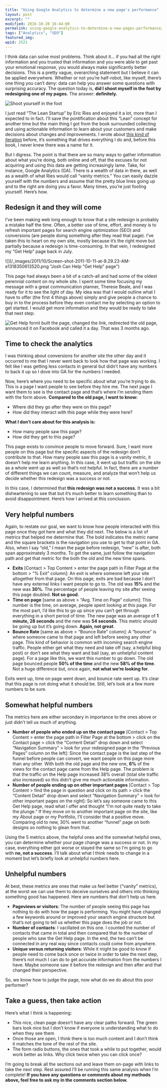 ```yaml
---
title: "Using Google Analytics to determine a new page's performance"
layout: post
excerpt: ""
modified: 2016-10-20 16:44:00
permalink: using-google-analytics-to-determine-a-new-pages-performance/index.html
tags: ["Analytics", "SEO"]
featured_img: 
wpid: 2521
---
```



I think data can solve most problems. Think about it… if you had all the right information and you trusted that information and you were able to get past your emotional response, you would always make significantly better decisions. This is a pretty vague, overarching statement but I believe it can be applied everywhere. Whether or not you’re half-robot, like myself, there’s one thing you can’t deny: data can help you answer some questions with surprising accuracy. The question today is, **did I shoot myself in the foot by redesigning one of my pages.** The answer: **definitely.**

![Shoot yourself in the foot](/_images/2011/10/shoot_in_foot01.jpg "Shoot in the foot")

I just read “The Lean Startup” by Eric Ries and enjoyed it a lot, more than I expected to in fact. I’ll save the pontification about this “Lean” concept for another time but the main thing I got from the book surrounded collecting and using actionable information to learn about your customers and make decisions about changes and improvements. I wrote about [this kind of iteration](/do-it-and-then-do-it-better-an-iterative-mindset/) before, it’s something that drives everything I do and, before this book, I never knew there was a name for it.

But I digress. The point is that there are so many ways to gather information about what you’re doing, both online and off, that the excuses for not acquiring and using this data are getting increasingly lame. Take, for instance, Google Analytics (GA). There is a wealth of data in there, as well as a wealth of what Ries would call “vanity metrics.” You can easily dazzle yourself with the numbers and assume that the pretty blue lines going up and to the right are doing you a favor. Many times, you’re just fooling yourself. Here’s how.

Redesign it and they will come
------------------------------

I’ve been making web long enough to know that a site redesign is probably a mistake half the time. Often, a better use of time, effort, and money is to refresh important pages for search engine optimization (SEO) and conversions (are people doing something after they read that page). I’ve taken this to heart on my own site, mostly because it’s the right move but partially because a redesign is time-consuming. In that vein, I redesigned my “Get Help” page back in July.

![](/_images/2011/10/Screen-shot-2011-10-11-at-9.29.23-AM-e1318350613520.png "Josh Can Help "Get Help" page")

This page had always been a bit of a catch-all and had some of the oldest perennial content on my whole site. I spent some time focusing my message with a great communication planner, Therese Beale, and I was ready for it to see the light of day. My idea was that I would outline what I have to offer (the first 4 things above) simply and give people a chance to buy in to the process before they even contact me by selecting an option to get started. I would get more information and they would be ready to take that next step:

![](/_images/2011/10/Screen-shot-2011-10-11-at-9.35.18-AM-e1318350948768.png "Get Help form")I built the page, changed the link, redirected the old page, announced it on Facebook and called it a day. That was 3 months ago.

Time to check the analytics
---------------------------

I was thinking about conversions for another site the other day and it occurred to me that I never went back to look how that page was working. I felt like I was getting less contacts in general but didn’t have any numbers to back it up so I dove into GA for the numbers I needed.

Now, here’s where you need to be specific about what you’re trying to do. This is a page I want people to see before they hire me. The next page I want them to see is the contact page and that’s where I’m sending them with the form above. **Compared to the old page, I want to know:**

- Where did they go after they were on this page?
- How did they interact with this page while they were here?

**What I don’t care about for this analysis is:**

- How many people saw this page?
- How did they get to this page?

This page exists to convince people to move forward. Sure, I want more people on this page but the specific aspects of the redesign don’t contribute to that. How many people saw this page is a vanity metric, it doesn’t help me learn anything. In this case, it went up but traffic on the site as a whole went up as well so that’s not helpful. In fact, there are a number of different things we can count, measure, and analyze that won’t help us decide whether this redesign was a success or not.

In this case, I determined that **this redesign was not a success.** It was a bit disheartening to see that but it’s much better to learn something than to avoid disappointment. Here’s how I arrived at this conclusion.

Very helpful numbers
--------------------

Again, to restate our goal, we want to know how people interacted with this page once they got here and what they did next. The below is a list of metrics that helped me determine that. The bold indicates the metric name and the square brackets is the navigation you use to get to that point in GA. Also, when I say “old,” I mean the page before redesign, “new” is after, both span approximately 3 months. To get the same, just follow the navigation path and get that metric for the both the old and the new time spans.

- **Exits** \[Contact &gt; Top Content &gt; enter the page path in Filter Page at the bottom &gt; “% Exit” column\]: An exit is where someone left your site altogether from that page. On this page, exits are bad because I don’t have any external links I want people to go to. The old was **15%** and the new was **30%**. The percentage of people leaving my site after seeing this page doubled. **Not so good.**
- **Time on page** \[same as above &gt; “Avg. Time on Page” column\]: This number is the time, on average, people spent looking at this page. For the most part, I’d like this to go up since you can’t get through everything in a short period of time. The new page was an average of **1 minute, 28 seconds** and the new was **54 seconds**. This metric should be going up but it’s going down. **Again, not great**.
- **Bounce Rate** \[same as above &gt; “Bounce Rate” column\]: A “bounce” is where someone came to that page and left before seeing any other page. This kind of behavior is common with incoming search engine traffic. People either get what they need and take off (say, a helpful blog post) or don’t see what they want and bail (say, an unhelpful content page). For a page like this, we want this number to go down. The old page bounced people **50% of the time** and the new **58% of the time**. Not a huge difference but, once again, **not what we’re looking for**.

Exits went up, time on page went down, and bounce rate went up. It’s clear that this page is not doing what it should be. Still, let’s look at a few more numbers to be sure.

Somewhat helpful numbers
------------------------

The metrics here are either secondary in importance to the ones above or just didn’t tell us much of anything.

- **Number of people who ended up on the contact page** \[Contact &gt; Top Content &gt; enter the page path in Filter Page at the bottom &gt; click on the Contact page &gt; click the “Content Detail” drop down and select “Navigation Summary” &gt; look for your redesigned page in the “Previous Pages” column on the left\]: Since the contact page is the last step of the funnel before people can convert, we want people on this page more than any other. With both the old page and the new one, **6%** of the views for the contact page came from the Help page. The problem is that the traffic on the Help page increased 38% overall (total site traffic also increased) so this didn’t give me much actionable information.
- **Number of people ending up on other important pages** \[Contact &gt; Top Content &gt; find the page in question and click on its path &gt; click the “Content Detail” drop down and select “Navigation Summary” &gt; look for other important pages on the right\]: So let’s say someone came to this Get Help page, read what I offer and thought “I’m not quite ready to take the plunge.” If they move on to another important page on the site, like my About page or my Portfolio, I’ll consider that a positive move. Comparing old to new, 30% went to another “funnel” page on both designs so nothing to glean from that.

Using the 5 metrics above, the helpful ones and the somewhat helpful ones, you can determine whether your page change was a success or not. In my case, everything either got worse or stayed the same so I’m going to go with **no, not a success**. I’ll talk about what I think needs to change in a moment but let’s briefly look at unhelpful numbers here.

Unhelpful numbers
-----------------

At best, these metrics are ones that make us feel better (“vanity” metrics), at the worst we can use them to deceive ourselves and others into thinking something good has happened. Here are numbers that don’t help us here.

- **Pageviews or visitors**: The number of people seeing this page has nothing to do with how the page is performing. You might have changed a few keywords around or improved your search engine structure but that’s not going to tell us whether this page does the job or not.
- **Number of contacts**: I vacillated on this one. I counted the number of contacts that came in total and then compared that to the number of people who saw the Get Help page. In the end, the two can’t be connected in any real way since contacts could come from anywhere.
- **Unique versus returning visitors**: While it might be good to know if people need to come back once or twice in order to take the next step, there’s not much I can do to get accurate information from the numbers I have. Maybe someone saw it before the redesign and then after and that changed their perspective.

So, we know how to judge the page, now what do we do about this poor performer?

Take a guess, then take action
------------------------------

Here’s what I think is happening:

- This nice, clean page doesn’t have any clear paths forward. The green bars look nice but I don’t know if everyone is understanding what to do when they see them
- Once those are open, I think there is too much content and I don’t think it matches the tone of the rest of the site.
- The form radio buttons, the ones that took a while to put together, would work better as links. Why click twice when you can click once?

I’m going to break all the sections out and leave them on-page with links to take the next step. Rest assured I’ll be running this same analysis when I’m complete! **If you have any questions or comments about my methods above, feel free to ask my in the comments section below.**
